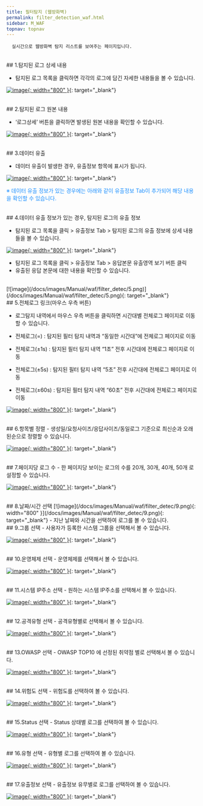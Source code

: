 ```yaml
---
title: 필터탐지 (웹방화벽)
permalink: filter_detection_waf.html
sidebar: M_WAF
topnav: topnav
---
```




      실시간으로 웹방화벽 탐지 리스트를 보여주는 페이지입니다.

<br />
## 1.탐지된 로그 상세 내용

- 탐지된 로그 목록을 클릭하면 각각의 로그에 담긴 자세한 내용들을 볼 수 있습니다.

[![image](/docs/images/Manual/waf/filter_detec/1.png){: width="800" }](/docs/images/Manual/waf/filter_detec/1.png){: target="_blank"}

<br />
## 2.탐지된 로그 원본 내용

- ‘로그상세’ 버튼을 클릭하면 발생된 원본 내용을 확인할 수 있습니다.

[![image](/docs/images/Manual/waf/filter_detec/2.png){: width="800" }](/docs/images/Manual/waf/filter_detec/2.png){: target="_blank"}

<br />
## 3.데이터 유출 

- 데이터 유출이 발생한 경우, 유출정보 항목에 표시가 됩니다.

[![image](/docs/images/Manual/waf/filter_detec/3.png){: width="800" }](/docs/images/Manual/waf/filter_detec/3.png){: target="_blank"}

<font color='dodgerblue'>※ 데이터 유출 정보가 있는 경우에는 아래와 같이 유출정보 Tab이 추가되어 해당 내용을 확인할 수 있습니다.</font>

<br />
## 4.데이터 유출 정보가 있는 경우, 탐지된 로그의 유출 정보

- 탐지된 로그 목록을 클릭 > 유출정보 Tab > 탐지된 로그의 유출 정보에 상세 내용들을 볼 수 있습니다.

[![image](/docs/images/Manual/waf/filter_detec/4.png){: width="800" }](/docs/images/Manual/waf/filter_detec/4.png){: target="_blank"}

- 탐지된 로그 목록을 클릭 > 유출정보 Tab > 응답본문 유출영역 보기 버튼 클릭
- 유출된 응답 본문에 대한 내용을 확인할 수 있습니다.

<br />
[![image](/docs/images/Manual/waf/filter_detec/5.png)](/docs/images/Manual/waf/filter_detec/5.png){: target="_blank"}

<br />
## 5.전체로그 링크(마우스 우측 버튼)

- 로그탐지 내역에서 마우스 우측 버튼을 클릭하면 시간대별 전체로그 페이지로 이동할 수 있습니다.

- 전체로그(=) : 탐지된 필터 탐지 내역과 “동일한 시간대”에 전체로그 페이지로 이동

- 전체로그(±1s) : 탐지된 필터 탐지 내역 “1초” 전후 시간대에 전체로그 페이지로 이동

- 전체로그(±5s) : 탐지된 필터 탐지 내역 “5초” 전후 시간대에 전체로그 페이지로 이동

- 전체로그(±60s) : 탐지된 필터 탐지 내역 “60초” 전후 시간대에 전체로그 페이지로 이동

[![image](/docs/images/Manual/waf/filter_detec/6.png){: width="800" }](/docs/images/Manual/waf/filter_detec/6.png){: target="_blank"}

<br />
## 6.항목별 정렬
- 생성일/요청사이즈/응답사이즈/동일로그 기준으로 최신순과 오래된순으로 정렬할 수 있습니다.

[![image](/docs/images/Manual/waf/filter_detec/7.png){: width="800" }](/docs/images/Manual/waf/filter_detec/7.png){: target="_blank"}

<br />
## 7.페이지당 로그 수
- 한 페이지당 보이는 로그의 수를 20개, 30개, 40개, 50개 로 설정할 수 있습니다.

[![image](/docs/images/Manual/waf/filter_detec/8.png){: width="800" }](/docs/images/Manual/waf/filter_detec/8.png){: target="_blank"}

<br />
## 8.날짜/시간 선택
[![image](/docs/images/Manual/waf/filter_detec/9.png){: width="800" }](/docs/images/Manual/waf/filter_detec/9.png){: target="_blank"}
- 지난 날짜와 시간을 선택하여 로그를 볼 수 있습니다.

<br />
## 9.그룹 선택
- 사용자가 등록한 시스템 그룹을 선택해서 볼 수 있습니다.

[![image](/docs/images/Manual/waf/filter_detec/10.png){: width="800" }](/docs/images/Manual/waf/filter_detec/10.png){: target="_blank"}

<br />
## 10.운영체제 선택
- 운영체제를 선택해서 볼 수 있습니다.

[![image](/docs/images/Manual/waf/filter_detec/11.png){: width="800" }](/docs/images/Manual/waf/filter_detec/11.png){: target="_blank"}

<br />
## 11.시스템 IP주소 선택
- 원하는 시스템 IP주소를 선택해서 볼 수 있습니다.

[![image](/docs/images/Manual/waf/filter_detec/12.png){: width="800" }](/docs/images/Manual/waf/filter_detec/12.png){: target="_blank"}

<br />
## 12.공격유형 선택
- 공격유형별로 선택해서 볼 수 있습니다.

[![image](/docs/images/Manual/waf/filter_detec/13.png){: width="800" }](/docs/images/Manual/waf/filter_detec/13.png){: target="_blank"}

<br />
## 13.OWASP 선택
- OWASP TOP10 에 선정된  취약점 별로 선택해서 볼 수 있습니다.

[![image](/docs/images/Manual/waf/filter_detec/14.png){: width="800" }](/docs/images/Manual/waf/filter_detec/14.png){: target="_blank"}

<br />
## 14.위험도 선택
- 위험도를 선택하여 볼 수 있습니다.

[![image](/docs/images/Manual/waf/filter_detec/15.png){: width="800" }](/docs/images/Manual/waf/filter_detec/15.png){: target="_blank"}

<br />
## 15.Status 선택
- Status 상태별 로그를 선택하여 볼 수 있습니다.

[![image](/docs/images/Manual/waf/filter_detec/16.png){: width="800" }](/docs/images/Manual/waf/filter_detec/16.png){: target="_blank"}

<br />
## 16.유형 선택
- 유형별 로그를 선택하여 볼 수 있습니다.

[![image](/docs/images/Manual/waf/filter_detec/17.png){: width="800" }](/docs/images/Manual/waf/filter_detec/17.png){: target="_blank"}

<br />
## 17.유출정보 선택
- 유출정보 유무별로 로그를 선택하여 볼 수 있습니다.

[![image](/docs/images/Manual/waf/filter_detec/18.png){: width="800" }](/docs/images/Manual/waf/filter_detec/18.png){: target="_blank"}